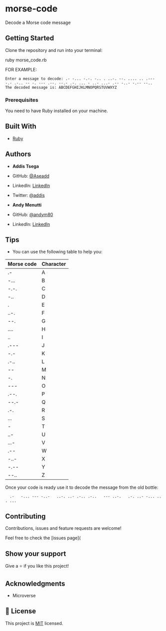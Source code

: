 # morse-code
Decode a Morse code message

## Getting Started

Clone the repository and run into your terminal:

ruby morse_code.rb

FOR EXAMPLE:

```
Enter a message to decode: .- -... -.-. -.. . ..-. --. .... .. .--- -.- .-.. -- -. --- .--. --.- .-. ... - ..- ...- .-- -..- -.-- --..
The decoded message is: ABCDEFGHIJKLMNOPQRSTUVWXYZ
```

### Prerequisites

You need to have Ruby installed on your machine.

## Built With

* [Ruby](https://www.ruby-lang.org/en/)


## Authors ##

* **Addis Tsega**

- GitHub: [@Aseadd](https://github.com/Aseadd)

- LinkedIn: [LinkedIn](https://www.linkedin.com/in/addis-tsega/)

- Twitter: [@addis](https://twitter.com/@adaTsega)

* **Andy Menutti**

- GitHub: [@andym80](https://github.com/andym80)

- LinkedIn: [LinkedIn](https://linkedin.com/in/andres-menutti)

## Tips
- You can use the following table to help you:

| Morse code | Character |
|------------|-----------|
| .-         | A         |
| -...       | B         |
| -.-.       | C         |
| -..        | D         |
| .          | E         |
| ..-.       | F         |
| --.        | G         |
| ....       | H         |
| ..         | I         |
| .---       | J         |
| -.-        | K         |
| .-..       | L         |
| --         | M         |
| -.         | N         |
| ---        | O         |
| .--.       | P         |
| --.-       | Q         |
| .-.        | R         |
| ...        | S         |
| -          | T         |
| ..-        | U         |
| ...-       | V         |
| .--        | W         |
| -..-       | X         |
| -.--       | Y         |
| --..       | Z         |


Once your code is ready use it to decode the message from the old bottle:

      .-   -... --- -..-   ..-. ..- .-.. .-..   --- ..-.   .-. ..- -... .. . ...

## Contributing

Contributions, issues and feature requests are welcome!

Feel free to check the [issues page](

## Show your support

Give a ⭐️ if you like this project!

## Acknowledgments

- Microverse

## 📝 License

This project is [MIT](lic.url) licensed.



